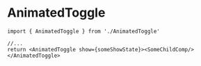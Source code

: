 # AnimatedToggle

``` JS
import { AnimatedToggle } from './AnimatedToggle'

//...
return <AnimatedToggle show={someShowState}><SomeChildComp/></AnimatedToggle>
```
